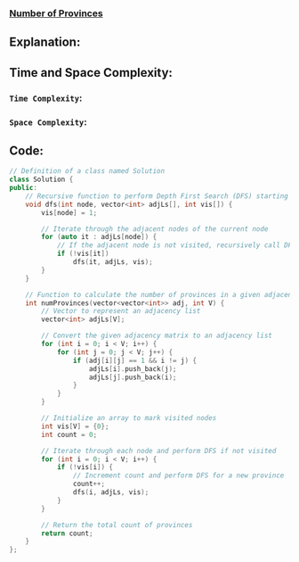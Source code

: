 ### [Number of Provinces](https://www.geeksforgeeks.org/problems/number-of-provinces/1?utm_source=youtube&utm_medium=collab_striver_ytdescription&utm_campaign=number_of_provinces)

## Explanation:

## Time and Space Complexity:
### `Time Complexity`:

### `Space Complexity`:

## Code:
```cpp
// Definition of a class named Solution
class Solution {
public:
    // Recursive function to perform Depth First Search (DFS) starting from a given node
    void dfs(int node, vector<int> adjLs[], int vis[]) {
        vis[node] = 1;

        // Iterate through the adjacent nodes of the current node
        for (auto it : adjLs[node]) {
            // If the adjacent node is not visited, recursively call DFS for that node
            if (!vis[it])
                dfs(it, adjLs, vis);
        }
    }

    // Function to calculate the number of provinces in a given adjacency matrix
    int numProvinces(vector<vector<int>> adj, int V) {
        // Vector to represent an adjacency list
        vector<int> adjLs[V];

        // Convert the given adjacency matrix to an adjacency list
        for (int i = 0; i < V; i++) {
            for (int j = 0; j < V; j++) {
                if (adj[i][j] == 1 && i != j) {
                    adjLs[i].push_back(j);
                    adjLs[j].push_back(i);
                }
            }
        }

        // Initialize an array to mark visited nodes
        int vis[V] = {0};
        int count = 0;

        // Iterate through each node and perform DFS if not visited
        for (int i = 0; i < V; i++) {
            if (!vis[i]) {
                // Increment count and perform DFS for a new province
                count++;
                dfs(i, adjLs, vis);
            }
        }

        // Return the total count of provinces
        return count;
    }
};
```
